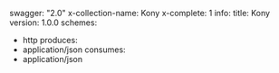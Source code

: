 swagger: "2.0"
x-collection-name: Kony
x-complete: 1
info:
  title: Kony
  version: 1.0.0
schemes:
- http
produces:
- application/json
consumes:
- application/json